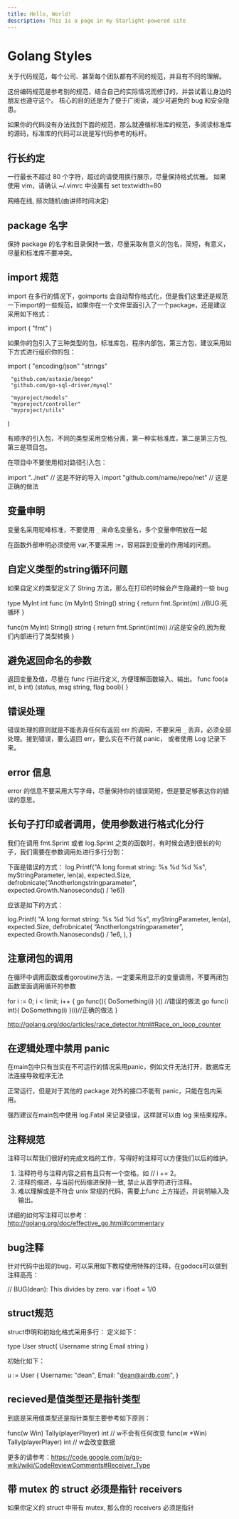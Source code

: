 ```yaml
---
title: Hello, World!
description: This is a page in my Starlight-powered site
---
```


# Golang Styles

关于代码规范，每个公司、甚至每个团队都有不同的规范，并且有不同的理解。

这份编码规范是参考别的规范，结合自己的实际情况而修订的，并尝试着让身边的朋友也遵守这个。 核心的目的还是为了便于广阅读，减少可避免的 bug 和安全隐患。

如果你的代码没有办法找到下面的规范，那么就遵循标准库的规范，多阅读标准库的源码，标准库的代码可以说是写代码参考的标杆。

## 行长约定

一行最长不超过 80 个字符，超过的请使用换行展示，尽量保持格式优雅。
如果使用 vim，请确认 ~/.vimrc 中设置有 set textwidth=80

网络在线, 频次随机(由讲师时间决定)

## package 名字

保持 package 的名字和目录保持一致，尽量采取有意义的包名，简短，有意义，尽量和标准库不要冲突。

## import 规范

import 在多行的情况下，goimports 会自动帮你格式化，但是我们这里还是规范一下import的一些规范，如果你在一个文件里面引入了一个package，还是建议采用如下格式：

 import (
     "fmt"
 )

如果你的包引入了三种类型的包，标准库包，程序内部包，第三方包，建议采用如下方式进行组织你的包：

 import (
     "encoding/json"
     "strings"

     "github.com/astaxie/beego"
     "github.com/go-sql-driver/mysql"
 
     "myproject/models"
     "myproject/controller"
     "myproject/utils"

 )

有顺序的引入包，不同的类型采用空格分离，第一种实标准库，第二是第三方包, 第三是项目包。

在项目中不要使用相对路径引入包：

 import "../net"    // 这是不好的导入
 import "github.com/name/repo/net" // 这是正确的做法

## 变量申明

变量名采用驼峰标准，不要使用 `_` 来命名变量名，多个变量申明放在一起

在函数外部申明必须使用 var,不要采用 :=，容易踩到变量的作用域的问题。

## 自定义类型的string循环问题

如果自定义的类型定义了 String 方法，那么在打印的时候会产生隐藏的一些 bug

 type MyInt int
 func (m MyInt) String() string {
     return fmt.Sprint(m)   //BUG:死循环
 }

 func(m MyInt) String() string {
     return fmt.Sprint(int(m))   //这是安全的,因为我们内部进行了类型转换
 }

## 避免返回命名的参数

返回变量及值，尽量在 func 行进行定义, 方便理解函数输入、输出。
 func foo(a int, b int) (status, msg string, flag bool){
 }

## 错误处理

错误处理的原则就是不能丢弃任何有返回 err 的调用，不要采用 `_`
丢弃，必须全部处理。接到错误，要么返回 err，要么实在不行就 panic， 或者使用 Log
记录下来。

## error 信息

error 的信息不要采用大写字母，尽量保持你的错误简短，但是要足够表达你的错误的意思。

## 长句子打印或者调用，使用参数进行格式化分行

我们在调用 fmt.Sprint 或者 log.Sprint 之类的函数时，有时候会遇到很长的句子，我们需要在参数调用处进行多行分割：

下面是错误的方式：
 log.Printf("A long format string: %s %d %d %s", myStringParameter, len(a),
     expected.Size, defrobnicate(“Anotherlongstringparameter”,
         expected.Growth.Nanoseconds() / 1e6))

应该是如下的方式：

 log.Printf(
     "A long format string: %s %d %d %s",
     myStringParameter,
     len(a),
     expected.Size,
     defrobnicate(
         “Anotherlongstringparameter”,
         expected.Growth.Nanoseconds() / 1e6,
     ),
 )

## 注意闭包的调用

在循环中调用函数或者goroutine方法，一定要采用显示的变量调用，不要再闭包函数里面调用循环的参数

 for i := 0; i < limit; i++ {
     go func(){ DoSomething(i) }() //错误的做法
     go func(i int){ DoSomething(i) }(i)//正确的做法
 }

<http://golang.org/doc/articles/race_detector.html#Race_on_loop_counter>

## 在逻辑处理中禁用 panic

在main包中只有当实在不可运行的情况采用panic，例如文件无法打开，数据库无法连接导致程序无法

正常运行，但是对于其他的 package 对外的接口不能有 panic，只能在包内采用。

强烈建议在main包中使用 log.Fatal 来记录错误，这样就可以由 log 来结束程序。

## 注释规范

注释可以帮我们很好的完成文档的工作，写得好的注释可以方便我们以后的维护。

1. 注释符号与注释内容之前有且只有一个空格。如 // i += 2。
2. 注释的缩进，与当前代码缩进保持一致, 禁止从首字符进行注释。
3. 难以理解或是不符合 unix 常规的代码，需要上func 上方描述，并说明输入及输出。

详细的如何写注释可以参考：<http://golang.org/doc/effective_go.html#commentary>

## bug注释

针对代码中出现的bug，可以采用如下教程使用特殊的注释，在godocs可以做到注释高亮：

 // BUG(dean): This divides by zero.
 var i float = 1/0

## struct规范

struct申明和初始化格式采用多行：
定义如下：

 type User struct{
     Username  string
     Email     string
 }

初始化如下：

 u := User {
     Username: "dean",
     Email:    "<dean@airdb.com>",
 }

## recieved是值类型还是指针类型

到底是采用值类型还是指针类型主要参考如下原则：

func(w Win) Tally(playerPlayer) int     // w不会有任何改变
func(w *Win) Tally(playerPlayer) int    // w会改变数据

更多的请参考：<https://code.google.com/p/go-wiki/wiki/CodeReviewComments#Receiver_Type>

## 带 mutex 的 struct 必须是指针 receivers

如果你定义的 struct 中带有 mutex, 那么你的 receivers 必须是指针
